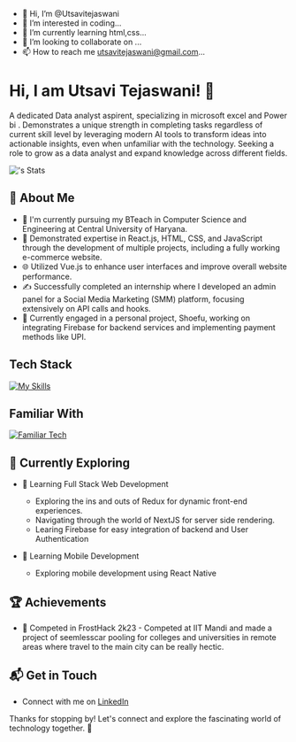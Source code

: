 - 👋 Hi, I’m @Utsavitejaswani
- 👀 I’m interested in coding...
- 🌱 I’m currently learning html,css...
- 💞️ I’m looking to collaborate on ...
- 📫 How to reach me utsavitejaswani@gmail.com...

<!---
Utsavitejaswani/Utsavitejaswani is a ✨ special ✨ repository because its `README.md` (this file) appears on your GitHub profile.
You can click the Preview link to take a look at your changes.
--->

# Hi, I am Utsavi Tejaswani! 👋

A dedicated Data analyst aspirent, specializing in microsoft excel and Power bi . Demonstrates a unique strength in completing tasks regardless of current skill level by leveraging modern AI tools to transform ideas into actionable insights, even when unfamiliar with the technology. Seeking a role to grow as a data analyst and expand knowledge across different fields.

![<Swapnil-Parashar>'s Stats](https://github-readme-stats.vercel.app/api?username=Swapnil-Parashar&theme=vue-dark&show_icons=true&hide_border=true&count_private=true)

## 🚀 About Me

- 🔭 I'm currently pursuing my BTeach in Computer Science and Engineering at Central University of Haryana.
- 📝 Demonstrated expertise in React.js, HTML, CSS, and JavaScript through the development of multiple projects, including a fully working e-commerce website.
- 🌐 Utilized Vue.js to enhance user interfaces and improve overall website performance.
- ✍️ Successfully completed an internship where I developed an admin panel for a Social Media Marketing (SMM) platform, focusing extensively on API calls and hooks.
- 👟 Currently engaged in a personal project, Shoefu, working on integrating Firebase for backend services and implementing payment methods like UPI.


## Tech Stack
[![My Skills](https://skillicons.dev/icons?i=js,html,css,react,vue,github)](https://skillicons.dev)

## Familiar With
[![Familiar Tech](https://skillicons.dev/icons?i=bootstrap,tailwind,materialui,firebase,redux,python)](https://skillicons.dev)

## 🌱 Currently Exploring

- 🚀 Learning Full Stack Web Development
  - Exploring the ins and outs of Redux for dynamic front-end experiences.
  - Navigating through the world of NextJS for server side rendering.
  - Learing Firebase for easy integration of backend and User Authentication
     
- 📱 Learning Mobile Development
  - Exploring mobile development using React Native

 ## 🏆 Achievements

- 🌟 Competed in FrostHack 2k23 - Competed at IIT Mandi and made a project of seemlesscar pooling for colleges and universities in remote areas where travel to the main city can be really hectic.


## 📬 Get in Touch

- Connect with me on [LinkedIn]((https://www.linkedin.com/in/swapnil-parashar-98282b24b/))
  

Thanks for stopping by! Let's connect and explore the fascinating world of technology together. 🚀



<!--

Here are some ideas to get you started:

- 🔭 I’m currently working on ...
- 🌱 I’m currently learning ...
- 👯 I’m looking to collaborate on ...
- 🤔 I’m looking for help with ...
- 💬 Ask me about ...
- 📫 How to reach me: ...
- 😄 Pronouns: ...
- ⚡ Fun fact: ...
-->

